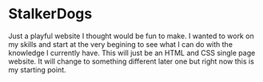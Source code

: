 # StalkerDogs
Just a playful website I thought would be fun to make.
I wanted to work on my skills and start at the very begining to see what I can do with the knowledge I currently have. This will just be an HTML and CSS single page website. It will change to something different later one but right now this is my starting point.
